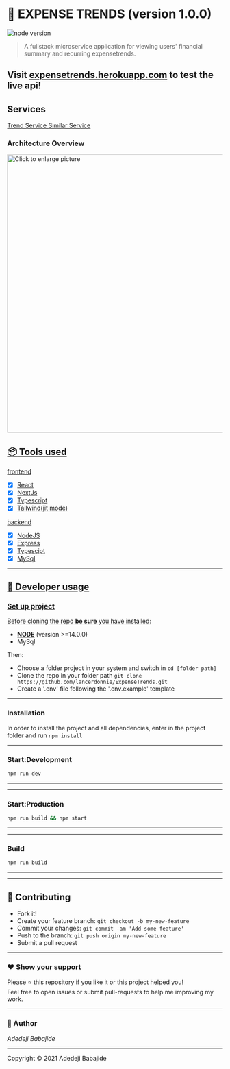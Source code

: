 # **:triangular_flag_on_post: EXPENSE TRENDS** (version 1.0.0)

![node version](https://img.shields.io/badge/node->=14.0.0-brightgreen.svg)

> A fullstack microservice application for viewing users' financial summary and recurring expensetrends.

## Visit [expensetrends.herokuapp.com](https://expensetrends.herokuapp.com/) to test the live api!

## Services

[Trend Service ](https://github.com/lancerdonnie/ExpenseTrends-Trend)
[Similar Service ](https://github.com/lancerdonnie/ExpenseTrends-Similar)

### **Architecture Overview**

<a href="https://drive.google.com/uc?export=view&id=1mdqmoa0HSG35XAO6uKJCy_pYAEvecD6v"><img src="https://drive.google.com/uc?export=view&id=1mdqmoa0HSG35XAO6uKJCy_pYAEvecD6v" style="width: 650px; max-width: 100%; height: auto" title="Click to enlarge picture" />

## **:package: Tools used**

frontend

- [x] React
- [x] NextJs
- [x] Typescript
- [x] Tailwind(jit mode)

backend

- [x] NodeJS
- [x] Express
- [x] Typescipt
- [x] MySql

---

## **:wrench: Developer usage**

### **Set up project**

Before cloning the repo **be sure** you have installed:

- [**NODE**](https://www.google.com/search?q=how+to+install+node) (version >=14.0.0)
- MySql

Then:

- Choose a folder project in your system and switch in `cd [folder path]`
- Clone the repo in your folder path `git clone https://github.com/lancerdonnie/ExpenseTrends.git`
- Create a '.env' file following the '.env.example' template

---

### **Installation**

In order to install the project and all dependencies, enter in the project folder and run `npm install`

---

### Start:Development

```bash
npm run dev
```

---

---

### Start:Production

```bash
npm run build && npm start
```

---

---

### Build

```bash
npm run build
```

---

---

## **:handshake: Contributing**

- Fork it!
- Create your feature branch: `git checkout -b my-new-feature`
- Commit your changes: `git commit -am 'Add some feature'`
- Push to the branch: `git push origin my-new-feature`
- Submit a pull request

---

### **:heart: Show your support**

Please :star: this repository if you like it or this project helped you!\
Feel free to open issues or submit pull-requests to help me improving my work.

---

### **:robot: Author**

_*Adedeji Babajide*_

---

Copyright © 2021 Adedeji Babajide
